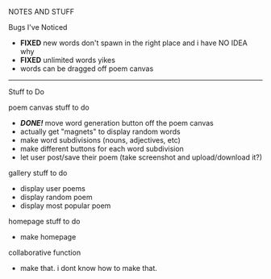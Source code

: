 NOTES AND STUFF

Bugs I've Noticed
- **FIXED** new words don't spawn in the right place and i have NO IDEA why
- **FIXED** unlimited words yikes
- words can be dragged off poem canvas  
---------

Stuff to Do

poem canvas stuff to do
- ***DONE!*** move word generation button off the poem canvas
- actually get "magnets" to display random words
- make word subdivisions (nouns, adjectives, etc)
- make different buttons for each word subdivision
- let user post/save their poem (take screenshot and upload/download it?)

gallery stuff to do
- display user poems
- display random poem
- display most popular poem

homepage stuff to do
- make homepage

collaborative function
- make that. i dont know how to make that.
